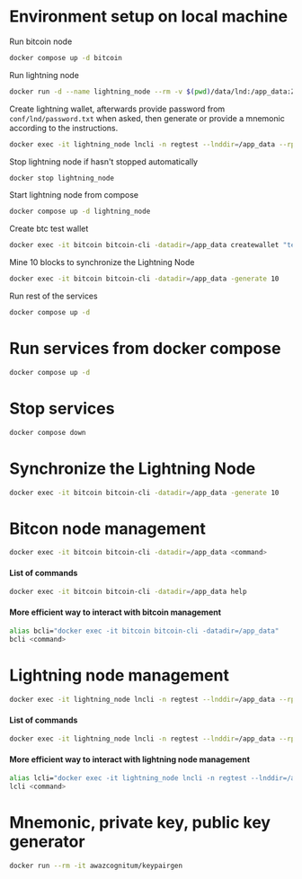 # Environment setup on local machine


Run bitcoin node

```bash
docker compose up -d bitcoin
```

Run lightning node

```bash
docker run -d --name lightning_node --rm -v $(pwd)/data/lnd:/app_data:Z -v $(pwd)/conf/lnd/lnd.conf:/app_data/lnd.conf:ro lightninglabs/lnd:v0.18.3-beta lnd --lnddir=/app_data
```

Create lightning wallet, afterwards provide password from `conf/lnd/password.txt` when asked, then generate or provide a mnemonic according to the instructions.

```bash
docker exec -it lightning_node lncli -n regtest --lnddir=/app_data --rpcserver=localhost:11009 create
```

Stop lightning node if hasn't stopped automatically

```bash
docker stop lightning_node
```

Start lightning node from compose

```bash
docker compose up -d lightning_node
```


Create btc test wallet

```bash
docker exec -it bitcoin bitcoin-cli -datadir=/app_data createwallet "testwallet"
```


Mine 10 blocks to synchronize the Lightning Node

```bash
docker exec -it bitcoin bitcoin-cli -datadir=/app_data -generate 10
```


Run rest of the services

```bash
docker compose up -d
```


# Run services from docker compose

```bash
docker compose up -d
```

# Stop services

```bash
docker compose down
```

# Synchronize the Lightning Node

```bash
docker exec -it bitcoin bitcoin-cli -datadir=/app_data -generate 10
```

# Bitcon node management

```bash
docker exec -it bitcoin bitcoin-cli -datadir=/app_data <command>
```

#### List of commands

```bash
docker exec -it bitcoin bitcoin-cli -datadir=/app_data help
```

#### More efficient way to interact with bitcoin management

```bash
alias bcli="docker exec -it bitcoin bitcoin-cli -datadir=/app_data"
bcli <command>
```


# Lightning node management

```bash
docker exec -it lightning_node lncli -n regtest --lnddir=/app_data --rpcserver=localhost:11009 <command>
```

#### List of commands

```bash
docker exec -it lightning_node lncli -n regtest --lnddir=/app_data --rpcserver=localhost:11009 help
```

#### More efficient way to interact with lightning node management

```bash
alias lcli="docker exec -it lightning_node lncli -n regtest --lnddir=/app_data --rpcserver=localhost:11009"
lcli <command>
```

# Mnemonic, private key, public key generator

```bash
docker run --rm -it awazcognitum/keypairgen
```